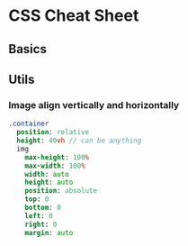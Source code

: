# CSS Cheat Sheet

## Basics

## Utils

### Image align vertically and horizontally

```sass
.container
  position: relative
  height: 40vh // can be anything
  img
    max-height: 100%
    max-width: 100%
    width: auto
    height: auto
    position: absolute
    top: 0
    bottom: 0
    left: 0
    right: 0
    margin: auto
```
